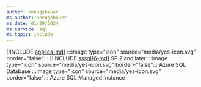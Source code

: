 ```yaml
---
author: nneugebauer
ms.author: nneugebauer
ms.date: 01/29/2024
ms.service: sql
ms.topic: include
---
```


[!INCLUDE [applies-md](applies-md.md)] :::image type="icon" source="media/yes-icon.svg" border="false"::: [!INCLUDE [sssql16-md](sssql16-md.md)] SP 2 and later :::image type="icon" source="media/yes-icon.svg" border="false"::: Azure SQL Database :::image type="icon" source="media/yes-icon.svg" border="false"::: Azure SQL Managed Instance
